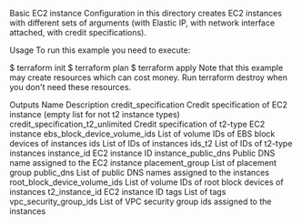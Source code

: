 Basic EC2 instance
Configuration in this directory creates EC2 instances with different sets of arguments (with Elastic IP, with network interface attached, with credit specifications).

Usage
To run this example you need to execute:

$ terraform init
$ terraform plan
$ terraform apply
Note that this example may create resources which can cost money. Run terraform destroy when you don't need these resources.

Outputs
Name	Description
credit_specification	Credit specification of EC2 instance (empty list for not t2 instance types)
credit_specification_t2_unlimited	Credit specification of t2-type EC2 instance
ebs_block_device_volume_ids	List of volume IDs of EBS block devices of instances
ids	List of IDs of instances
ids_t2	List of IDs of t2-type instances
instance_id	EC2 instance ID
instance_public_dns	Public DNS name assigned to the EC2 instance
placement_group	List of placement group
public_dns	List of public DNS names assigned to the instances
root_block_device_volume_ids	List of volume IDs of root block devices of instances
t2_instance_id	EC2 instance ID
tags	List of tags
vpc_security_group_ids	List of VPC security group ids assigned to the instances